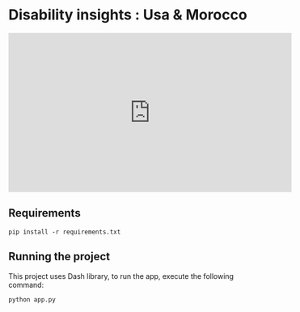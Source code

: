 # Disability insights : Usa & Morocco
<iframe src="https://prezi.com/embed/do3b3x5p6yso/" id="iframe_container" frameborder="0" webkitallowfullscreen="" mozallowfullscreen="" allowfullscreen="" allow="autoplay; fullscreen" height="315" width="560"></iframe>



## Requirements
```
pip install -r requirements.txt
```

## Running the project
This project uses Dash library, to run the app, execute the following command:
```
python app.py
```
